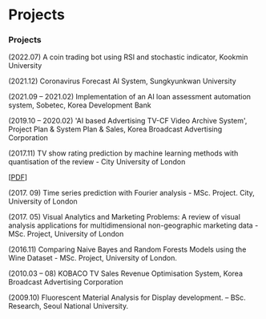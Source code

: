 # Projects

<!-- wp:paragraph -->

### Projects
<p>(2022.07) A coin trading bot using RSI and stochastic indicator, Kookmin University </p>
<p>(2021.12) Coronavirus Forecast AI System, Sungkyunkwan University </p>
<p>(2021.09 – 2021.02) Implementation of an AI loan assessment automation system, Sobetec, Korea Development Bank </p>
<p>(2019.10 – 2020.02) 'AI based Advertising TV-CF Video Archive System', Project Plan & System Plan & Sales, Korea Broadcast Advertising Corporation </p>
<p>(2017.11) TV show rating prediction by machine learning methods with quantisation of the review - City University of London</p>[<a href = "https://github.com/jaeminjjung/jaeminjjung.github.io/blob/2a9d4b06960445371f278e022863c4bcf15fb20f/TV%20Show%20Rating%20Prediction%20with%20Machine%20Learning%20methods%20with%20quantisation%20of%20the%20review%20(2017)%20-%20Jaemin%20Jeong%20-%20City%2C%20University%20of%20London.pdf" id = 'dissertation' target="_blank">PDF</a>] </p>
<p>(2017. 09) Time series prediction with Fourier analysis  - MSc. Project. City, University of London </p>
<p>(2017. 05) Visual Analytics and Marketing Problems: A review of visual analysis applications for multidimensional non-geographic marketing data - MSc. Project, University of London </p>
<p>(2016.11)  Comparing Naive Bayes and Random Forests Models using the Wine Dataset - MSc. Project, University of London. </p>
<p>(2010.03 – 08) KOBACO TV Sales Revenue Optimisation System, Korea Broadcast Advertising Corporation </p>
<p>(2009.10)  Fluorescent Material Analysis for Display development. – BSc. Research, Seoul National University. </p>

